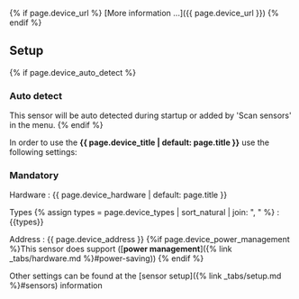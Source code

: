 {% if page.device_url %} [More information ...]({{ page.device_url }})
{% endif %}

## Setup

{% if page.device_auto_detect %}

### Auto detect

This sensor will be auto detected during startup or added by 'Scan sensors' in
the menu. {% endif %}

In order to use the **{{ page.device_title | default: page.title }}** use the
following settings:

### Mandatory

Hardware
: {{ page.device_hardware | default: page.title }}

Types {% assign types = page.device_types | sort_natural | join: ", " %} :
{{types}}

Address
: {{ page.device_address }} {%if page.device_power_management %}This
sensor does support ([**power
management**]({% link _tabs/hardware.md %}#power-saving)) {% endif %}

Other settings can be found at the [sensor
setup]({% link _tabs/setup.md %}#sensors) information

